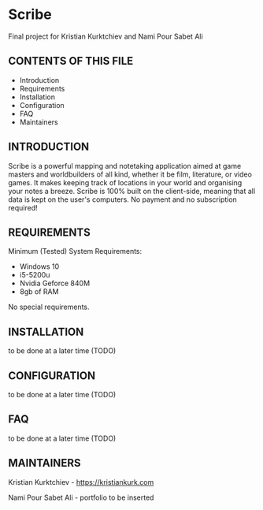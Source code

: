 # Scribe
Final project for Kristian Kurktchiev and Nami Pour Sabet Ali

CONTENTS OF THIS FILE
---------------------
   
 * Introduction
 * Requirements
 * Installation
 * Configuration
 * FAQ
 * Maintainers

INTRODUCTION
------------
Scribe is a powerful mapping and notetaking application aimed at game masters and worldbuilders of all kind, whether it be film, literature, or video games. It makes keeping track of locations in your world and organising your notes a breeze. Scribe is 100% built on the client-side, meaning that all data is kept on the user's computers. No payment and no subscription required!

REQUIREMENTS
------------
Minimum (Tested) System Requirements:
* Windows 10
* i5-5200u
* Nvidia Geforce 840M
* 8gb of RAM

No special requirements.

INSTALLATION
------------
to be done at a later time (TODO)

CONFIGURATION
------------
to be done at a later time (TODO)

FAQ
------------
to be done at a later time (TODO)

MAINTAINERS
------------
Kristian Kurktchiev - https://kristiankurk.com

Nami Pour Sabet Ali - portfolio to be inserted

